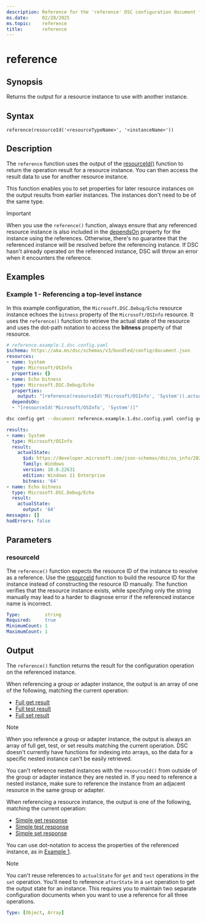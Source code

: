 ```yaml
---
description: Reference for the 'reference' DSC configuration document function
ms.date:     02/28/2025
ms.topic:    reference
title:       reference
---
```


# reference

## Synopsis

Returns the output for a resource instance to use with another instance.

## Syntax

```Syntax
reference(resourceId('<resourceTypeName>', '<instanceName>'))
```

## Description

The `reference` function uses the output of the [resourceId()][01] function to return the operation
result for a resource instance. You can then access the result data to use for another resource
instance.

This function enables you to set properties for later resource instances on the output results from
earlier instances. The instances don't need to be of the same type.

> [!IMPORTANT]
> When you use the `reference()` function, always ensure that any referenced resource instance is
> also included in the [dependsOn][02] property for the instance using the references. Otherwise,
> there's no guarantee that the referenced instance will be resolved before the referencing
> instance. If DSC hasn't already operated on the referenced instance, DSC will throw an error when
> it encounters the reference.

## Examples

### Example 1 - Referencing a top-level instance

In this example configuration, the `Microsoft.DSC.Debug/Echo` resource instance echoes the `bitness` property of
the `Microsoft/OSInfo` resource. It uses the `reference()` function to retrieve the actual state of
the resource and uses the dot-path notation to access the **bitness** property of that resource.

```yaml
# reference.example.1.dsc.config.yaml
$schema: https://aka.ms/dsc/schemas/v3/bundled/config/document.json
resources:
- name: System
  type: Microsoft/OSInfo
  properties: {}
- name: Echo bitness
  type: Microsoft.DSC.Debug/Echo
  properties:
    output: "[reference(resourceId('Microsoft/OSInfo', 'System')).actualState.bitness]"
  dependsOn:
  - "[resourceId('Microsoft/OSInfo', 'System')]"
```

```bash
dsc config get --document reference.example.1.dsc.config.yaml config get
```

```yaml
results:
- name: System
  type: Microsoft/OSInfo
  result:
    actualState:
      $id: https://developer.microsoft.com/json-schemas/dsc/os_info/20230303/Microsoft.Dsc.OS_Info.schema.json
      family: Windows
      version: 10.0.22631
      edition: Windows 11 Enterprise
      bitness: '64'
- name: Echo bitness
  type: Microsoft.DSC.Debug/Echo
  result:
    actualState:
      output: '64'
messages: []
hadErrors: false
```

## Parameters

### resourceId

The `reference()` function expects the resource ID of the instance to resolve as a reference. Use
the [resourceId][01] function to build the resource ID for the instance instead of constructing the
resource ID manually. The function verifies that the resource instance exists, while specifying
only the string manually may lead to a harder to diagnose error if the referenced instance name is
incorrect.

```yaml
Type:         string
Required:     true
MinimumCount: 1
MaximumCount: 1
```

## Output

The `reference()` function returns the result for the configuration operation on the referenced
instance.

When referencing a group or adapter instance, the output is an array of one of the following,
matching the current operation:

- [Full get result][03]
- [Full test result][04]
- [Full set result][05]

> [!NOTE]
> When you reference a group or adapter instance, the output is always an array of full get, test,
> or set results matching the current operation. DSC doesn't currently have functions for indexing
> into arrays, so the data for a specific nested instance can't be easily retrieved.
>
> You can't reference nested instances with the `resourceId()` from outside of the group or adapter
> instance they are nested in. If you need to reference a nested instance, make sure to reference
> the instance from an adjacent resource in the same group or adapter.

When referencing a resource instance, the output is one of the following, matching the current
operation:

- [Simple get response][06]
- [Simple test response][07]
- [Simple set response][08]

You can use dot-notation to access the properties of the referenced instance, as in
[Example 1](#example-1---referencing-a-top-level-instance).

> [!NOTE]
> You can't reuse references to `actualState` for `get` and `test` operations in the `set`
> operation. You'll need to reference `afterState` in a `set` operation to get the output state
> for an instance. This requires you to maintain two separate configuration documents when you
> want to use a reference for all three operations.

```yaml
Type: [Object, Array]
```

<!-- Link reference definitions -->
[01]: ./resourceId.md
[02]: ../resource.md#dependson
[03]: ../../outputs/resource/get.md#full-get-result
[04]: ../../outputs/resource/test.md#full-test-result
[05]: ../../outputs/resource/set.md#full-set-result
[06]: ../../outputs/resource/get.md#simple-get-response
[07]: ../../outputs/resource/test.md#simple-test-response
[08]: ../../outputs/resource/set.md#simple-set-response
